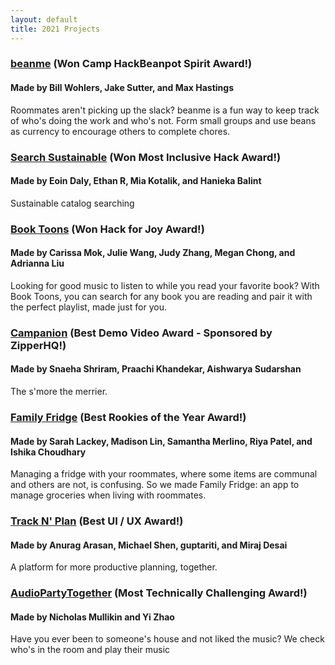 ```yaml
---
layout: default
title: 2021 Projects
---
```

### [beanme](https://devpost.com/software/beanme) (Won Camp HackBeanpot Spirit Award!)

#### Made by Bill Wohlers, Jake Sutter, and Max Hastings

Roommates aren't picking up the slack? beanme is a fun way to keep track of who's doing the work and who's not. Form small groups and use beans as currency to encourage others to complete chores.

### [Search Sustainable](https://devpost.com/software/search-sustainable) (Won Most Inclusive Hack Award!)

#### Made by Eoin Daly, Ethan R, Mia Kotalik, and Hanieka Balint

Sustainable catalog searching

### [Book Toons](https://devpost.com/software/book-toons) (Won Hack for Joy Award!)

#### Made by Carissa Mok, Julie Wang, Judy Zhang, Megan Chong, and Adrianna Liu

Looking for good music to listen to while you read your favorite book? With Book Toons, you can search for any book you are reading and pair it with the perfect playlist, made just for you.

### [Campanion](https://devpost.com/software/campanion) (Best Demo Video Award - Sponsored by ZipperHQ!)

#### Made by Snaeha Shriram, Praachi Khandekar, Aishwarya Sudarshan

The s'more the merrier.

### [Family Fridge](https://devpost.com/software/family-fridge) (Best Rookies of the Year Award!)

#### Made by Sarah Lackey, Madison Lin, Samantha Merlino, Riya Patel, and Ishika Choudhary

Managing a fridge with your roommates, where some items are communal and others are not, is confusing. So we made Family Fridge: an app to manage groceries when living with roommates.

### [Track N' Plan](https://devpost.com/software/track-n-plan) (Best UI / UX Award!)

#### Made by Anurag Arasan, Michael Shen, guptariti, and Miraj Desai

A platform for more productive planning, together.

### [AudioPartyTogether](https://devpost.com/software/audiopartytogether) (Most Technically Challenging Award!)

#### Made by Nicholas Mullikin and Yi Zhao

Have you ever been to someone's house and not liked the music? We check who's in the room and play their music
